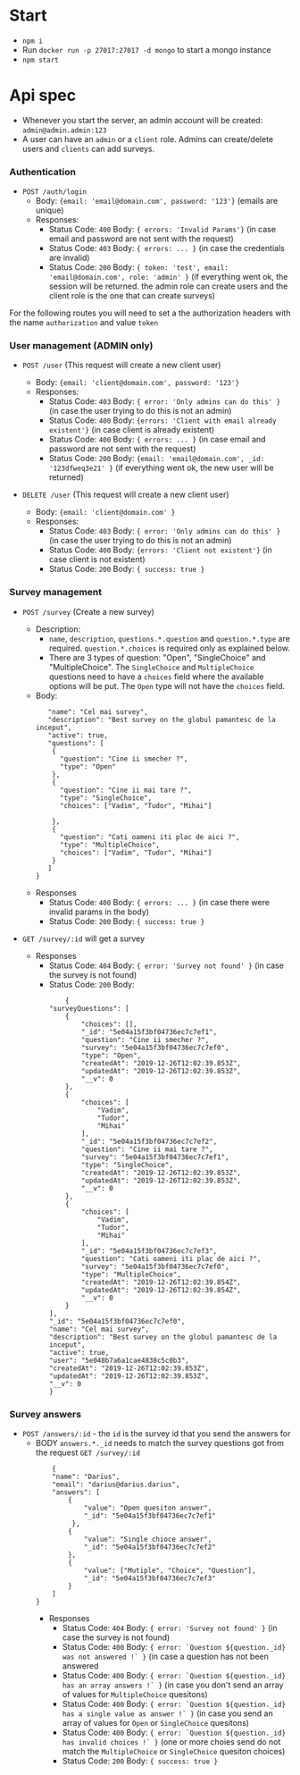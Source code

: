 # Start

- `npm i`
- Run `docker run -p 27017:27017 -d mongo` to start a mongo instance
- `npm start`

# Api spec
- Whenever you start the server, an admin account will be created: `admin@admin.admin:123`
- A user can have an `admin` or a `client` role. Admins can create/delete users and `clients` can add surveys.
### Authentication
- `POST /auth/login`
  - Body: `{email: 'email@domain.com', password: '123'}` (emails are unique)
  - Responses: 
    - Status Code: `400` Body: `{ errors: 'Invalid Params'}` (in case email and password are not sent with the request)
    - Status Code: `403` Body: `{ errors: ... }` (in case the credentials are invalid)
    - Status Code: `200` Body: `{ token: 'test', email: 'email@domain.com', role: 'admin' }` (if everything went ok, the session will be returned. the admin role can create users and the client role is the one that can create surveys)

For the following routes you will need to set a the authorization headers with the name `authorization` and value `token`

### User management (ADMIN only)
- `POST /user` (This request will create a new client user)
  - Body: `{email: 'client@domain.com', password: '123'}` 
  - Responses:
     - Status Code: `403` Body: `{ error: 'Only admins can do this' }` (in case the user trying to do this is not an admin)
    - Status Code: `400` Body: `{errors: 'Client with email already existent'}` (in case client is already existent)
    - Status Code: `400` Body: `{ errors: ... }` (in case email and password are not sent with the request)
    - Status Code: `200` Body: `{email: 'email@domain.com', _id: '123dfweq3e21' }` (if everything went ok, the new user will be returned)

- `DELETE /user` (This request will create a new client user)
  - Body: `{email: 'client@domain.com' }`
  - Responses:
    - Status Code: `403` Body: `{ error: 'Only admins can do this' }` (in case the user trying to do this is not an admin)
    - Status Code: `400` Body: `{errors: 'Client not existent'}` (in case client is not existent)
    - Status Code: `200` Body: `{ success: true }` 

### Survey management
- `POST /survey` (Create a new survey)
  - Description: 
    - `name`, `description`, `questions.*.question` and `question.*.type` are required. `question.*.choices` is required only as explained below.
    - There are 3 types of question: "Open", "SingleChoice" and "MultipleChoice". The `SingleChoice` and `MultipleChoice` questions need to have a `choices` field where the available options will be put. The `Open` type will not have the `choices` field.
  - Body: 
    ```{
       "name": "Cel mai survey",
       "description": "Best survey on the globul pamantesc de la inceput",
       "active": true,
       "questions": [
        { 
          "question": "Cine ii smecher ?",
          "type": "Open"
        },
        { 
          "question": "Cine ii mai tare ?",
          "type": "SingleChoice",
          "choices": ["Vadim", "Tudor", "Mihai"]

        },
        { 
          "question": "Cati oameni iti plac de aici ?",
          "type": "MultipleChoice",
          "choices": ["Vadim", "Tudor", "Mihai"]
        }
       ]
    }
    ```
  - Responses
    - Status Code: `400` Body: `{ errors: ... }` (in case there were invalid params in the body)
    - Status Code: `200` Body: `{ success: true }` 

- `GET /survey/:id` will get a survey
  - Responses
      - Status Code: `404` Body: `{ error: 'Survey not found' }` (in case the survey is not found)
      - Status Code: `200` Body:
        ```
            {
        "surveyQuestions": [
            {
                "choices": [],
                "_id": "5e04a15f3bf04736ec7c7ef1",
                "question": "Cine ii smecher ?",
                "survey": "5e04a15f3bf04736ec7c7ef0",
                "type": "Open",
                "createdAt": "2019-12-26T12:02:39.853Z",
                "updatedAt": "2019-12-26T12:02:39.853Z",
                "__v": 0
            },
            {
                "choices": [
                    "Vadim",
                    "Tudor",
                    "Mihai"
                ],
                "_id": "5e04a15f3bf04736ec7c7ef2",
                "question": "Cine ii mai tare ?",
                "survey": "5e04a15f3bf04736ec7c7ef1",
                "type": "SingleChoice",
                "createdAt": "2019-12-26T12:02:39.853Z",
                "updatedAt": "2019-12-26T12:02:39.853Z",
                "__v": 0
            },
            {
                "choices": [
                    "Vadim",
                    "Tudor",
                    "Mihai"
                ],
                "_id": "5e04a15f3bf04736ec7c7ef3",
                "question": "Cati oameni iti plac de aici ?",
                "survey": "5e04a15f3bf04736ec7c7ef0",
                "type": "MultipleChoice",
                "createdAt": "2019-12-26T12:02:39.854Z",
                "updatedAt": "2019-12-26T12:02:39.854Z",
                "__v": 0
            }
        ],
        "_id": "5e04a15f3bf04736ec7c7ef0",
        "name": "Cel mai survey",
        "description": "Best survey on the globul pamantesc de la inceput",
        "active": true,
        "user": "5e048b7a6a1cae4838c5c0b3",
        "createdAt": "2019-12-26T12:02:39.853Z",
        "updatedAt": "2019-12-26T12:02:39.853Z",
        "__v": 0
        }
        ```
 ### Survey answers
- `POST /answers/:id` - the `id` is the survey id that you send the answers for
  - BODY `answers.*._id` needs to match the survey questions got from the request `GET /survey/:id`
    ```
        {
        "name": "Darius",
        "email": "darius@darius.darius",
        "answers": [
            {
                "value": "Open quesiton answer",
                "_id": "5e04a15f3bf04736ec7c7ef1"
             },
            {
                "value": "Single chioce answer",
                "_id": "5e04a15f3bf04736ec7c7ef2"
            },
            {
                "value": ["Mutiple", "Choice", "Question"],
                "_id": "5e04a15f3bf04736ec7c7ef3"
            }
        ]
    }
    ```
    - Responses
      - Status Code: `404` Body: ``{ error: 'Survey not found' }`` (in case the survey is not found)
      - Status Code: `400` Body: ``{ error: `Question ${question._id} was not answered !` }`` (in case a question has not been answered
      - Status Code: `400` Body: ``{ error: `Question ${question._id} has an array answers !` }`` (in case you don't send an array of values for `MultipleChoice` quesitons)
      - Status Code: `400` Body: ``{ error: `Question ${question._id} has a single value as answer !` }`` (in case you send an array of values for `Open` or `SingleChoice` quesitons)
      - Status Code: `400` Body: ``{ error: `Question ${question._id} has invalid choices !` }`` (one or more choies send do not match the `MultipleChoice` or `SingleChoice` quesiton choices)
      - Status Code: `200` Body: `{ success: true }` 



